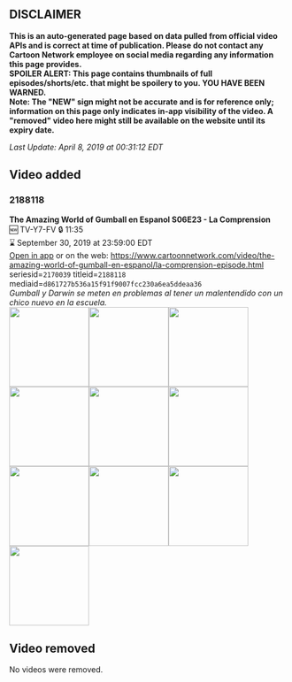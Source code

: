 ## DISCLAIMER
**This is an auto-generated page based on data pulled from official video APIs and is correct at time of publication. Please do not contact any Cartoon Network employee on social media regarding any information this page provides.**  
**SPOILER ALERT: This page contains thumbnails of full episodes/shorts/etc. that might be spoilery to you. YOU HAVE BEEN WARNED.**  
**Note: The "NEW" sign might not be accurate and is for reference only; information on this page only indicates in-app visibility of the video. A "removed" video here might still be available on the website until its expiry date.**  

_Last Update: April 8, 2019 at 00:31:12 EDT_
## Video added
### 2188118
**The Amazing World of Gumball en Espanol S06E23 - La Comprension**  
🆕 TV-Y7-FV 🔒 11:35  
⌛ September 30, 2019 at 23:59:00 EDT  
[Open in app](https://tinyurl.com/y4g5wp6p) or on the web: https://www.cartoonnetwork.com/video/the-amazing-world-of-gumball-en-espanol/la-comprension-episode.html  
seriesid=`2170039` titleid=`2188118` mediaid=`d861727b536a15f91f9007fcc230a6ea5ddeaa36`  
_Gumball y Darwin se meten en problemas al tener un malentendido con un chico nuevo en la escuela._  
<a href="https://s3.amazonaws.com/cartoonorchestrator/2188118_001_1280x720.jpg"><img src="https://s3.amazonaws.com/cartoonorchestrator/2188118_001_640x360.jpg" height="144px" /></a><a href="https://s3.amazonaws.com/cartoonorchestrator/2188118_002_1280x720.jpg"><img src="https://s3.amazonaws.com/cartoonorchestrator/2188118_002_640x360.jpg" height="144px" /></a><a href="https://s3.amazonaws.com/cartoonorchestrator/2188118_003_1280x720.jpg"><img src="https://s3.amazonaws.com/cartoonorchestrator/2188118_003_640x360.jpg" height="144px" /></a><a href="https://s3.amazonaws.com/cartoonorchestrator/2188118_004_1280x720.jpg"><img src="https://s3.amazonaws.com/cartoonorchestrator/2188118_004_640x360.jpg" height="144px" /></a><a href="https://s3.amazonaws.com/cartoonorchestrator/2188118_005_1280x720.jpg"><img src="https://s3.amazonaws.com/cartoonorchestrator/2188118_005_640x360.jpg" height="144px" /></a><a href="https://s3.amazonaws.com/cartoonorchestrator/2188118_006_1280x720.jpg"><img src="https://s3.amazonaws.com/cartoonorchestrator/2188118_006_640x360.jpg" height="144px" /></a><a href="https://s3.amazonaws.com/cartoonorchestrator/2188118_007_1280x720.jpg"><img src="https://s3.amazonaws.com/cartoonorchestrator/2188118_007_640x360.jpg" height="144px" /></a><a href="https://s3.amazonaws.com/cartoonorchestrator/2188118_008_1280x720.jpg"><img src="https://s3.amazonaws.com/cartoonorchestrator/2188118_008_640x360.jpg" height="144px" /></a><a href="https://s3.amazonaws.com/cartoonorchestrator/2188118_009_1280x720.jpg"><img src="https://s3.amazonaws.com/cartoonorchestrator/2188118_009_640x360.jpg" height="144px" /></a><a href="https://s3.amazonaws.com/cartoonorchestrator/2188118_010_1280x720.jpg"><img src="https://s3.amazonaws.com/cartoonorchestrator/2188118_010_640x360.jpg" height="144px" /></a>
## Video removed
No videos were removed.
